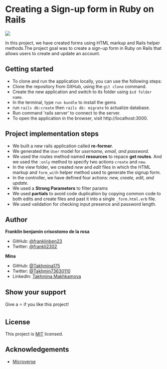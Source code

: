 # Creating a Sign-up form in Ruby on Rails

![](https://img.shields.io/badge/Microverse-blueviolet)

In this project, we have created forms using HTML markup and Rails helper methods.The project goal was to create a sign-up form in Ruby on Rails that allows users to create and update an account.

## Getting started

- To clone and run the application locally, you can use the following steps:
- Clone the repository from GitHub, using the `git clone` command.
- Create the new application and switch to its folder using `$cd folder name`.
- In the terminal, type `run bundle` to install the gems
- run `rails db:create` then `rails db: migrate` to actualize database.
- Run command 'rails server' to connect to the server.
- To open the application in the browser, visit http://localhost:3000.

## Project implementation steps

- We built a new rails application called **re-former**.
- We generated the `User` model for _username, email, and password_.
- We used the routes method named **resources** to repace **get routes**. And we used the `:only` method to specify two actions `create` and `new`.
- In the view folder, we created _new_ and _edit_ files in which the HTML markup and `form_with` helper method used to generate the signup form.
- In the controller, we have defined four actions: _new, create, edit, and update_.
- We used a **Strong Parameters** to filter params
- We used **partials** to avoid code duplication by copying common code to both edits and create files and past it into a single `_form.html.erb` file.
- We used validation for checking input presence and password length.

## Author

**Franklin benjamin crisostomo de la rosa**

- GitHub: [@franklinben23](https://github.com/franklinben23)
- Twitter: [@frankli2302](https://twitter.com/Frankli2302)

**Mina**

- GitHub: [@Takhmina175](https://github.com/Takhmina175)
- Twitter: [@Takhmin73630110](https://twitter.com/Takhmin73630110)
- LinkedIn: [Takhmina Makhkamova](https://www.linkedin.com/in/takhmina-makhkamova-7628136b/)

## Show your support

Give a ⭐️ if you like this project!

## License

This project is [MIT](./LICENSE) licensed.

## Acknowledgements

- [Microverse](https://microverse.org)
